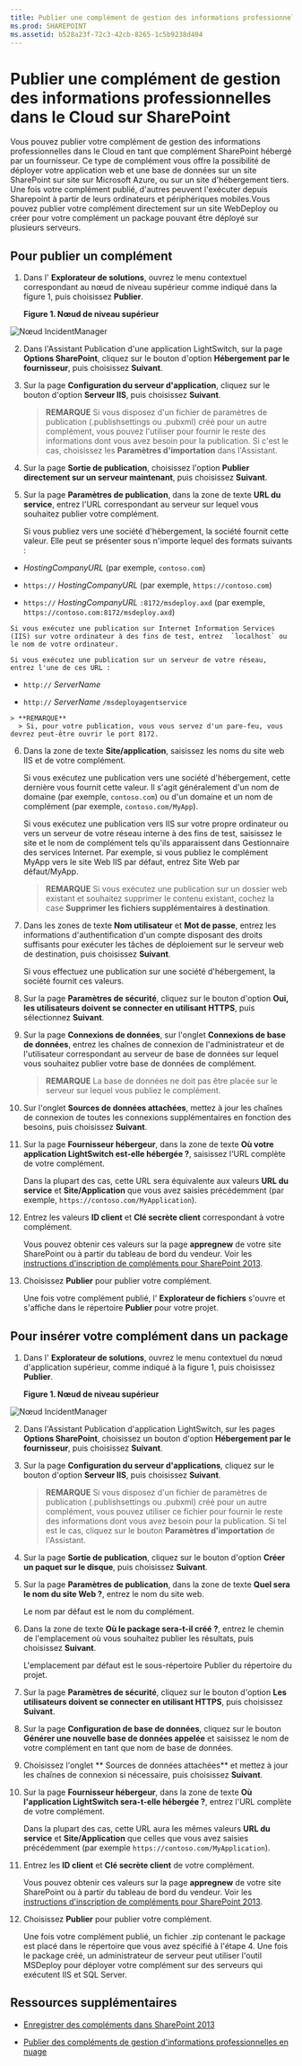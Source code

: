 ```yaml
---
title: Publier une complément de gestion des informations professionnelles dans le Cloud sur SharePoint
ms.prod: SHAREPOINT
ms.assetid: b528a23f-72c3-42cb-8265-1c5b9238d404
---
```



# Publier une complément de gestion des informations professionnelles dans le Cloud sur SharePoint
Vous pouvez publier votre complément de gestion des informations professionnelles dans le Cloud en tant que complément SharePoint hébergé par un fournisseur. Ce type de complément vous offre la possibilité de déployer votre application web et une base de données sur un site SharePoint sur site sur Microsoft Azure, ou sur un site d'hébergement tiers. Une fois votre complément publié, d'autres peuvent l'exécuter depuis Sharepoint à partir de leurs ordinateurs et périphériques mobiles.Vous pouvez publier votre complément directement sur un site WebDeploy ou créer pour votre complément un package pouvant être déployé sur plusieurs serveurs.
## Pour publier un complément
<a name="publish"> </a>


1. Dans l' **Explorateur de solutions**, ouvrez le menu contextuel correspondant au nœud de niveau supérieur comme indiqué dans la figure 1, puis choisissez **Publier**.

   **Figure 1. Nœud de niveau supérieur**



![Nœud IncidentManager](images/CBA_IM_18.PNG)





2. Dans l'Assistant Publication d'une application LightSwitch, sur la page **Options SharePoint**, cliquez sur le bouton d'option **Hébergement par le fournisseur**, puis choisissez **Suivant**.


3. Sur la page **Configuration du serveur d'application**, cliquez sur le bouton d'option **Serveur IIS**, puis choisissez **Suivant**.

    > **REMARQUE**
      > Si vous disposez d'un fichier de paramètres de publication (.publishsettings ou .pubxml) créé pour un autre complément, vous pouvez l'utiliser pour fournir le reste des informations dont vous avez besoin pour la publication. Si c'est le cas, choisissez les **Paramètres d'importation** dans l'Assistant.
4. Sur la page **Sortie de publication**, choisissez l'option **Publier directement sur un serveur maintenant**, puis choisissez **Suivant**.


5. Sur la page **Paramètres de publication**, dans la zone de texte **URL du service**, entrez l'URL correspondant au serveur sur lequel vous souhaitez publier votre complément.

    Si vous publiez vers une société d'hébergement, la société fournit cette valeur. Elle peut se présenter sous n'importe lequel des formats suivants :

  -  _HostingCompanyURL_ (par exemple, `contoso.com`)


  -  `https://` _HostingCompanyURL_ (par exemple, `https://contoso.com`)


  -  `https://` _HostingCompanyURL_ `:8172/msdeploy.axd` (par exemple, `https://contoso.com:8172/msdeploy.axd`)



    Si vous exécutez une publication sur Internet Information Services (IIS) sur votre ordinateur à des fins de test, entrez  `localhost` ou le nom de votre ordinateur.

    Si vous exécutez une publication sur un serveur de votre réseau, entrez l'une de ces URL :

  -  `http://` _ServerName_


  -  `http://` _ServerName_ `/msdeployagentservice`



    > **REMARQUE**
      > Si, pour votre publication, vous vous servez d'un pare-feu, vous devrez peut-être ouvrir le port 8172. 
6. Dans la zone de texte **Site/application**, saisissez les noms du site web IIS et de votre complément.

    Si vous exécutez une publication vers une société d'hébergement, cette dernière vous fournit cette valeur. Il s'agit généralement d'un nom de domaine (par exemple,  `contoso.com`) ou d'un domaine et un nom de complément (par exemple,  `contoso.com/MyApp`).

    Si vous exécutez une publication vers IIS sur votre propre ordinateur ou vers un serveur de votre réseau interne à des fins de test, saisissez le site et le nom de complément tels qu'ils apparaissent dans Gestionnaire des services Internet. Par exemple, si vous publiez le complément MyApp vers le site Web IIS par défaut, entrez Site Web par défaut/MyApp.

    > **REMARQUE**
      > Si vous exécutez une publication sur un dossier web existant et souhaitez supprimer le contenu existant, cochez la case **Supprimer les fichiers supplémentaires à destination**. 
7. Dans les zones de texte **Nom utilisateur** et **Mot de passe**, entrez les informations d'authentification d'un compte disposant des droits suffisants pour exécuter les tâches de déploiement sur le serveur web de destination, puis choisissez **Suivant**.

    Si vous effectuez une publication sur une société d'hébergement, la société fournit ces valeurs.


8. Sur la page **Paramètres de sécurité**, cliquez sur le bouton d'option **Oui, les utilisateurs doivent se connecter en utilisant HTTPS**, puis sélectionnez **Suivant**.


9. Sur la page **Connexions de données**, sur l'onglet **Connexions de base de données**, entrez les chaînes de connexion de l'administrateur et de l'utilisateur correspondant au serveur de base de données sur lequel vous souhaitez publier votre base de données de complément.

    > **REMARQUE**
      > La base de données ne doit pas être placée sur le serveur sur lequel vous publiez le complément. 
10. Sur l'onglet **Sources de données attachées**, mettez à jour les chaînes de connexion de toutes les connexions supplémentaires en fonction des besoins, puis choisissez **Suivant**.


11. Sur la page **Fournisseur hébergeur**, dans la zone de texte **Où votre application LightSwitch est-elle hébergée ?**, saisissez l'URL complète de votre complément.

    Dans la plupart des cas, cette URL sera équivalente aux valeurs **URL du service** et **Site/Application** que vous avez saisies précédemment (par exemple, `https://contoso.com/MyApplication`).


12. Entrez les valeurs **ID client** et **Clé secrète client** correspondant à votre complément.

     Vous pouvez obtenir ces valeurs sur la page **appregnew** de votre site SharePoint ou à partir du tableau de bord du vendeur. Voir les [instructions d'inscription de compléments pour SharePoint 2013](http://msdn.microsoft.com/fr-fr/library/office/jj687469%28v=office.15%29.aspx).


13. Choisissez **Publier** pour publier votre complément.

    Une fois votre complément publié, l' **Explorateur de fichiers** s'ouvre et s'affiche dans le répertoire **Publier** pour votre projet.



## Pour insérer votre complément dans un package
<a name="package"> </a>


1. Dans l' **Explorateur de solutions**, ouvrez le menu contextuel du nœud d'application supérieur, comme indiqué à la figure 1, puis choisissez **Publier**.

   **Figure 1. Nœud de niveau supérieur**



![Nœud IncidentManager](images/CBA_IM_18.PNG)





2. Dans l'Assistant Publication d'application LightSwitch, sur les pages **Options SharePoint**, choisissez un bouton d'option **Hébergement par le fournisseur**, puis choisissez **Suivant**.


3. Sur la page **Configuration du serveur d'applications**, cliquez sur le bouton d'option **Serveur IIS**, puis choisissez **Suivant**.

    > **REMARQUE**
      > Si vous disposez d'un fichier de paramètres de publication (.publishsettings ou .pubxml) créé pour un autre complément, vous pouvez utiliser ce fichier pour fournir le reste des informations dont vous avez besoin pour la publication. Si tel est le cas, cliquez sur le bouton **Paramètres d'importation** de l'Assistant.
4. Sur la page **Sortie de publication**, cliquez sur le bouton d'option **Créer un paquet sur le disque**, puis choisissez **Suivant**.


5. Sur la page **Paramètres de publication**, dans la zone de texte **Quel sera le nom du site Web ?**, entrez le nom du site web.

    Le nom par défaut est le nom du complément.


6. Dans la zone de texte **Où le package sera-t-il créé ?**, entrez le chemin de l'emplacement où vous souhaitez publier les résultats, puis choisissez **Suivant**.

    L'emplacement par défaut est le sous-répertoire Publier du répertoire du projet.


7. Sur la page **Paramètres de sécurité**, cliquez sur le bouton d'option **Les utilisateurs doivent se connecter en utilisant HTTPS**, puis choisissez **Suivant**.


8. Sur la page **Configuration de base de données**, cliquez sur le bouton **Générer une nouvelle base de données appelée** et saisissez le nom de votre complément en tant que nom de base de données.


9. Choisissez l'onglet ** Sources de données attachées** et mettez à jour les chaînes de connexion si nécessaire, puis choisissez **Suivant**.


10. Sur la page **Fournisseur hébergeur**, dans la zone de texte **Où l'application LightSwitch sera-t-elle hébergée ?**, entrez l'URL complète de votre complément.

    Dans la plupart des cas, cette URL aura les mêmes valeurs **URL du service** et **Site/Application** que celles que vous avez saisies précédemment (par exemple `https://contoso.com/MyApplication`).


11. Entrez les **ID client** et **Clé secrète client** de votre complément.

     Vous pouvez obtenir ces valeurs sur la page **appregnew** de votre site SharePoint ou à partir du tableau de bord du vendeur. Voir les [instructions d'inscription de compléments pour SharePoint 2013](http://msdn.microsoft.com/fr-fr/library/office/jj687469%28v=office.15%29.aspx).


12. Choisissez **Publier** pour publier votre complément.

    Une fois votre complément publié, un fichier .zip contenant le package est placé dans le répertoire que vous avez spécifié à l'étape 4. Une fois le package créé, un administrateur de serveur peut utiliser l'outil MSDeploy pour déployer votre complément sur des serveurs qui exécutent IIS et SQL Server.



## Ressources supplémentaires
<a name="bk_addresources"> </a>


-  [Enregistrer des compléments dans SharePoint 2013](register-sharepoint-add-ins-2013.md)


-  [Publier des compléments de gestion d'informations professionnelles en nuage](publish-cloud-business-add-ins.md)



